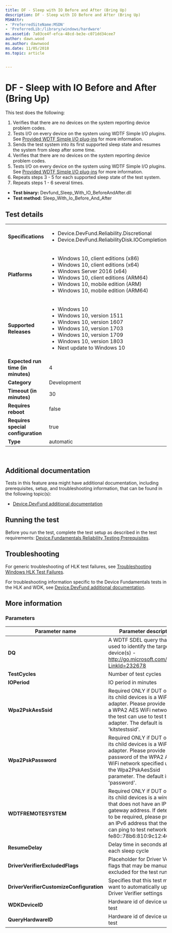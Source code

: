 ```yaml
---
title: DF - Sleep with IO Before and After (Bring Up)
description: DF - Sleep with IO Before and After (Bring Up)
MSHAttr:
- 'PreferredSiteName:MSDN'
- 'PreferredLib:/library/windows/hardware'
ms.assetid: 7a03ce4f-efca-48cd-be3e-c071dd34cee7
author: dawn.wood
ms.author: dawnwood
ms.date: 11/05/2018
ms.topic: article


---
```


# <span id="p_hlk_test.93eaf322-1d61-4a65-81a2-7da7129cf3cd"></span>DF - Sleep with IO Before and After (Bring Up)


This test does the following:

1.  Verifies that there are no devices on the system reporting device problem codes.
2.  Tests I/O on every device on the system using WDTF Simple I/O plugins. See [Provided WDTF Simple I/O plug-ins](https://msdn.microsoft.com/library/windows/hardware/hh781398) for more information.
3.  Sends the test system into its first supported sleep state and resumes the system from sleep after some time.
4.  Verifies that there are no devices on the system reporting device problem codes.
5.  Tests I/O on every device on the system using WDTF Simple I/O plugins. See [Provided WDTF Simple I/O plug-ins](https://msdn.microsoft.com/library/windows/hardware/hh781398) for more information.
6.  Repeats steps 3 - 5 for each supported sleep state of the test system.
7.  Repeats steps 1 - 6 several times.

-   **Test binary:** Devfund\_Sleep\_With\_IO\_BeforeAndAfter.dll
-   **Test method:** Sleep\_With\_Io\_Before\_And\_After

## Test details
|||
|---|---|
| **Specifications**  | <ul><li>Device.DevFund.Reliability.Discretional</li><li>Device.DevFund.ReliabilityDisk.IOCompletionCancellation</li></ul> |  
| **Platforms**   | <ul><li>Windows 10, client editions (x86)</li><li>Windows 10, client editions (x64)</li><li>Windows Server 2016 (x64)</li><li>Windows 10, client editions (ARM64)</li><li>Windows 10, mobile edition (ARM)</li><li>Windows 10, mobile edition (ARM64)</li></ul> |
| **Supported Releases** | <ul><li>Windows 10</li><li>Windows 10, version 1511</li><li>Windows 10, version 1607</li><li>Windows 10, version 1703</li><li>Windows 10, version 1709</li><li>Windows 10, version 1803</li><li>Next update to Windows 10</li></ul> |
|**Expected run time (in minutes)**| 4 |
|**Category**| Development |
|**Timeout (in minutes)**| 30 |
|**Requires reboot**| false |
|**Requires special configuration**| true |
|**Type**| automatic |

 

## <span id="Additional_documentation"></span><span id="additional_documentation"></span><span id="ADDITIONAL_DOCUMENTATION"></span>Additional documentation


Tests in this feature area might have additional documentation, including prerequisites, setup, and troubleshooting information, that can be found in the following topic(s):

-   [Device.DevFund additional documentation](device-devfund-additional-documentation.md)

## <span id="Running_the_test"></span><span id="running_the_test"></span><span id="RUNNING_THE_TEST"></span>Running the test


Before you run the test, complete the test setup as described in the test requirements: [Device.Fundamentals Reliability Testing Prerequisites](devicefundamentals-reliability-testing-prerequisites.md).

## <span id="Troubleshooting"></span><span id="troubleshooting"></span><span id="TROUBLESHOOTING"></span>Troubleshooting


For generic troubleshooting of HLK test failures, see [Troubleshooting Windows HLK Test Failures](..\user\troubleshooting-windows-hlk-test-failures.md).

For troubleshooting information specific to the Device Fundamentals tests in the HLK and WDK, see [Device.DevFund additional documentation](device-devfund-additional-documentation.md).

## <span id="More_information"></span><span id="more_information"></span><span id="MORE_INFORMATION"></span>More information


### <span id="Parameters"></span><span id="parameters"></span><span id="PARAMETERS"></span>Parameters

| Parameter name                           | Parameter description                                                                                                                                                                                                                            |
|------------------------------------------|--------------------------------------------------------------------------------------------------------------------------------------------------------------------------------------------------------------------------------------------------|
| **DQ**                                   | A WDTF SDEL query that is used to identify the target device(s) - http://go.microsoft.com/fwlink/?LinkId=232678                                                                                                                                  |
| **TestCycles**                           | Number of test cycles                                                                                                                                                                                                                            |
| **IOPeriod**                             | IO period in minutes                                                                                                                                                                                                                             |
| **Wpa2PskAesSsid**                       | Required ONLY if DUT or one of its child devices is a WiFi adapter. Please provide SSID of a WPA2 AES WiFi network that the test can use to test the WiFi adapter. The default is 'kitstestssid'.                                                |
| **Wpa2PskPassword**                      | Required ONLY if DUT or one of its child devices is a WiFi adapter. Please provide password of the WPA2 AES WiFi network specified using the Wpa2PskAesSsid parameter. The default is 'password'.                                                |
| **WDTFREMOTESYSTEM**                     | Required ONLY if DUT or any of its child devices is a wired NIC that does not have an IPv6 gateway address. If determined to be required, please provide an IPv6 address that the NIC can ping to test network I/O. Eg: fe80::78b6:810:9c12:46cd |
| **ResumeDelay**                          | Delay time in seconds after each sleep cycle                                                                                                                                                                                                     |
| **DriverVerifierExcludedFlags**          | Placeholder for Driver Verifier flags that may be manually excluded for the test run                                                                                                                                                             |
| **DriverVerifierCustomizeConfiguration** | Specifies that this test may want to automatically update Driver Verifier settings                                                                                                                                                               |
| **WDKDeviceID**                          | Hardware id of device under test                                                                                                                                                                                                                 |
| **QueryHardwareID**                      | Hardware id of device under test                                                                                                                                                                                                                 |

 

 

 






